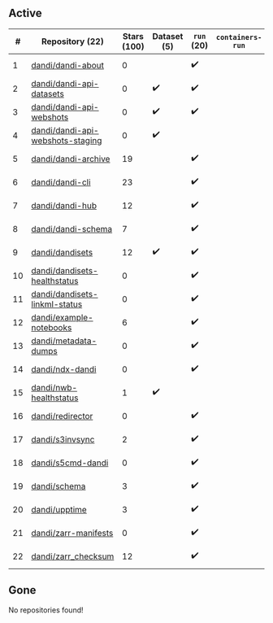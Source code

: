 ## Active
| # | Repository (22) | Stars (100) | Dataset (5) | `run` (20) | `containers-run` | Last Modified |
| --- | --- | --- | --- | --- | --- | --- |
| 1 | [dandi/dandi-about](https://github.com/dandi/dandi-about) | 0 |  | :heavy_check_mark: |  | 2025-05-19 16:48:30+00:00 |
| 2 | [dandi/dandi-api-datasets](https://github.com/dandi/dandi-api-datasets) | 0 | :heavy_check_mark: | :heavy_check_mark: |  | 2021-05-10 18:39:55+00:00 |
| 3 | [dandi/dandi-api-webshots](https://github.com/dandi/dandi-api-webshots) | 0 | :heavy_check_mark: | :heavy_check_mark: |  | 2023-09-27 12:53:14+00:00 |
| 4 | [dandi/dandi-api-webshots-staging](https://github.com/dandi/dandi-api-webshots-staging) | 0 | :heavy_check_mark: |  |  | 2021-12-20 08:47:12+00:00 |
| 5 | [dandi/dandi-archive](https://github.com/dandi/dandi-archive) | 19 |  | :heavy_check_mark: |  | 2025-07-30 17:58:55+00:00 |
| 6 | [dandi/dandi-cli](https://github.com/dandi/dandi-cli) | 23 |  | :heavy_check_mark: |  | 2025-07-28 18:11:18+00:00 |
| 7 | [dandi/dandi-hub](https://github.com/dandi/dandi-hub) | 12 |  | :heavy_check_mark: |  | 2025-07-31 18:10:35+00:00 |
| 8 | [dandi/dandi-schema](https://github.com/dandi/dandi-schema) | 7 |  | :heavy_check_mark: |  | 2025-07-31 06:28:39+00:00 |
| 9 | [dandi/dandisets](https://github.com/dandi/dandisets) | 12 | :heavy_check_mark: | :heavy_check_mark: |  | 2025-07-31 00:11:55+00:00 |
| 10 | [dandi/dandisets-healthstatus](https://github.com/dandi/dandisets-healthstatus) | 0 |  | :heavy_check_mark: |  | 2025-02-28 20:53:38+00:00 |
| 11 | [dandi/dandisets-linkml-status](https://github.com/dandi/dandisets-linkml-status) | 0 |  | :heavy_check_mark: |  | 2025-02-05 06:53:17+00:00 |
| 12 | [dandi/example-notebooks](https://github.com/dandi/example-notebooks) | 6 |  | :heavy_check_mark: |  | 2025-06-28 04:16:09+00:00 |
| 13 | [dandi/metadata-dumps](https://github.com/dandi/metadata-dumps) | 0 |  | :heavy_check_mark: |  | 2020-02-29 02:42:42+00:00 |
| 14 | [dandi/ndx-dandi](https://github.com/dandi/ndx-dandi) | 0 |  | :heavy_check_mark: |  | 2020-02-06 17:21:35+00:00 |
| 15 | [dandi/nwb-healthstatus](https://github.com/dandi/nwb-healthstatus) | 1 | :heavy_check_mark: |  |  | 2023-11-09 22:05:52+00:00 |
| 16 | [dandi/redirector](https://github.com/dandi/redirector) | 0 |  | :heavy_check_mark: |  | 2023-05-22 15:33:18+00:00 |
| 17 | [dandi/s3invsync](https://github.com/dandi/s3invsync) | 2 |  | :heavy_check_mark: |  | 2025-07-21 05:00:57+00:00 |
| 18 | [dandi/s5cmd-dandi](https://github.com/dandi/s5cmd-dandi) | 0 |  | :heavy_check_mark: |  | 2024-10-29 16:08:09+00:00 |
| 19 | [dandi/schema](https://github.com/dandi/schema) | 3 |  | :heavy_check_mark: |  | 2025-05-15 13:38:39+00:00 |
| 20 | [dandi/upptime](https://github.com/dandi/upptime) | 3 |  | :heavy_check_mark: |  | 2025-08-01 00:29:47+00:00 |
| 21 | [dandi/zarr-manifests](https://github.com/dandi/zarr-manifests) | 0 |  | :heavy_check_mark: |  | 2025-07-10 06:20:27+00:00 |
| 22 | [dandi/zarr_checksum](https://github.com/dandi/zarr_checksum) | 12 |  | :heavy_check_mark: |  | 2025-04-01 17:46:53+00:00 |

## Gone
No repositories found!
